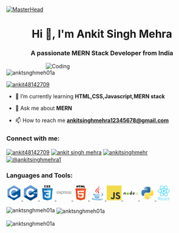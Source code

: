 [![MasterHead](https://cdn.hashnode.com/res/hashnode/image/upload/v1651780155240/7SZuYu_oq.gif?auto=format,compress&gif-q=60&format=webm)](https://rishavchanda.io)
<h1 align="center">Hi 👋, I'm Ankit Singh Mehra</h1>
<h3 align="center">A passionate MERN Stack Developer from India</h3>
<img  align ="right" alt="Coding" width="400" src="https://encrypted-tbn0.gstatic.com/images?q=tbn:ANd9GcTYQA7rHkxCbTrhZjCevxZLUZRuKO-Bgb-LIA&usqp=CAU" >

<p align="left"> <img src="https://komarev.com/ghpvc/?username=anktsnghmeh01a&label=Profile%20views&color=0e75b6&style=flat" alt="anktsnghmeh01a" /> </p>

<p align="left"> <a href="https://twitter.com/ankit48142709" target="blank"><img src="https://img.shields.io/twitter/follow/ankit48142709?logo=twitter&style=for-the-badge" alt="ankit48142709" /></a> </p>

- 🌱 I’m currently learning **HTML,CSS,Javascript,MERN stack**

- 💬 Ask me about **MERN**

- 📫 How to reach me **ankitsinghmehra12345678@gmail.com**

<h3 align="left">Connect with me:</h3>
<p align="left">
<a href="https://twitter.com/ankit48142709" target="blank"><img align="center" src="https://raw.githubusercontent.com/rahuldkjain/github-profile-readme-generator/master/src/images/icons/Social/twitter.svg" alt="ankit48142709" height="30" width="40" /></a>
<a href="https://linkedin.com/in/ankit-singh-mehra-03a211245" target="blank"><img align="center" src="https://raw.githubusercontent.com/rahuldkjain/github-profile-readme-generator/master/src/images/icons/Social/linked-in-alt.svg" alt="ankit singh mehra" height="30" width="40" /></a>
<a href="https://www.codechef.com/users/ankitsinghmehr" target="blank"><img align="center" src="https://cdn.jsdelivr.net/npm/simple-icons@3.1.0/icons/codechef.svg" alt="ankitsinghmehr" height="30" width="40" /></a>
<a href="https://www.hackerrank.com/ankitsinghmehra1" target="blank"><img align="center" src="https://raw.githubusercontent.com/rahuldkjain/github-profile-readme-generator/master/src/images/icons/Social/hackerrank.svg" alt="@ankitsinghmehra1" height="30" width="40" /></a>
</p>

<h3 align="left">Languages and Tools:</h3>
<p align="left"> <a href="https://www.cprogramming.com/" target="_blank" rel="noreferrer"> <img src="https://raw.githubusercontent.com/devicons/devicon/master/icons/c/c-original.svg" alt="c" width="40" height="40"/> </a> <a href="https://www.w3schools.com/cpp/" target="_blank" rel="noreferrer"> <img src="https://raw.githubusercontent.com/devicons/devicon/master/icons/cplusplus/cplusplus-original.svg" alt="cplusplus" width="40" height="40"/> </a> <a href="https://www.w3schools.com/css/" target="_blank" rel="noreferrer"> <img src="https://raw.githubusercontent.com/devicons/devicon/master/icons/css3/css3-original-wordmark.svg" alt="css3" width="40" height="40"/> </a> <a href="https://expressjs.com" target="_blank" rel="noreferrer"> <img src="https://raw.githubusercontent.com/devicons/devicon/master/icons/express/express-original-wordmark.svg" alt="express" width="40" height="40"/> </a> <a href="https://www.w3.org/html/" target="_blank" rel="noreferrer"> <img src="https://raw.githubusercontent.com/devicons/devicon/master/icons/html5/html5-original-wordmark.svg" alt="html5" width="40" height="40"/> </a> <a href="https://www.java.com" target="_blank" rel="noreferrer"> <img src="https://raw.githubusercontent.com/devicons/devicon/master/icons/java/java-original.svg" alt="java" width="40" height="40"/> </a> <a href="https://developer.mozilla.org/en-US/docs/Web/JavaScript" target="_blank" rel="noreferrer"> <img src="https://raw.githubusercontent.com/devicons/devicon/master/icons/javascript/javascript-original.svg" alt="javascript" width="40" height="40"/> </a> <a href="https://nodejs.org" target="_blank" rel="noreferrer"> <img src="https://raw.githubusercontent.com/devicons/devicon/master/icons/nodejs/nodejs-original-wordmark.svg" alt="nodejs" width="40" height="40"/> </a> <a href="https://www.python.org" target="_blank" rel="noreferrer"> <img src="https://raw.githubusercontent.com/devicons/devicon/master/icons/python/python-original.svg" alt="python" width="40" height="40"/> </a> <a href="https://reactjs.org/" target="_blank" rel="noreferrer"> <img src="https://raw.githubusercontent.com/devicons/devicon/master/icons/react/react-original-wordmark.svg" alt="react" width="40" height="40"/> </a> </p>

<p><img align="left" src="https://github-readme-stats.vercel.app/api/top-langs?username=anktsnghmeh01a&show_icons=true&locale=en&layout=compact" alt="anktsnghmeh01a" /></p>

<p>&nbsp;<img align="center" src="https://github-readme-stats.vercel.app/api?username=anktsnghmeh01a&show_icons=true&locale=en" alt="anktsnghmeh01a" /></p>

<p><img align="center" src="https://github-readme-streak-stats.herokuapp.com/?user=anktsnghmeh01a&" alt="anktsnghmeh01a" /></p>
